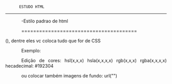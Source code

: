           ESTUDO HTML
-------------------------------------
-Estilo padrao de html

=======================================
<DOCTYPE html>
<html lang = "pt-br">
    <head>
        <meta charset = "UTF-8">
        <meta name="viewport" content="width-device-width; initial-scale=1.0">
    </head>
<body>



</body>
</html>
()<style> : usada por conta do css para alterar o visual do site(posto entre o head) 
()font-family : altera do tipo do texto ou fonte
()font-size : altera o tamanho do texto
()color : altera a cor do texto
()text-shadow (deslocamento lateral) [tamanho em pixel] (deslocamento vertical)[tamanho em pixel] (espalhamento da sombra)[tamanho em pixel] [cor] : coloca uma sombra na escrita
=========================
<div> divisoria para facilitar a edicao no css
<hgroup> agrupa textos
<img src =""> inserir imagem
<header> cabecalho (outra div)

==============
<br> - quebra de linha
&nbsp - espaco sem quebra
<p> texto ou paragrafo
<wbr/> quebra de palavra
&shy; soft hyphen

===================
    SIMBOLOS

&lt; <
&gt; >
&le; <=
&ge; >=

-----------

&pound;
&yen;
&euro;

-------------

&copy;
&reg;
&trade;

---------

&permil; /1000
&sum;
&infin;
&times;
&plusmn;
&oplus;
&radic;
&ne;

------------

&delta; &Delta;
&lambda;
&omega;
&phi;

-----------

&larr;
&rarr; &Rarr;
&uarr;
&darr;
&harr;

----------

&spades;
&clubs;
&hearts;
&diams;


formatações:

<pre> todos os espaços e enters serão considerados
<code> codigo - formata como em fonte de codigo
<sub> subescrito - escreve embaixo
<sup> supreescrito -  como se fosse elevado 
<b> bold - coloca em negrito as palavras
<i> italico - coloca em italico as palavras
<em> enfase - parecido com o italico
<u> underline - sublinha
<del> risca - risca a palavra por cima
<span> usada para formatar pequenos trechos de texto, podendo assim fazer <span style = "text-decoration: underline;"> ou overline, line-through e o none
<span style = "font-weight: normal;"> ou bold, bolder ou colocar um valor entre 100-900
Ter edições em separações de titulos, h1, como por exemplo:
<h2 style = "text-align: center;"> ou left ou right
<p style = "text-align: justify; text indent: 50px;> - coloca o paragrafo direito


Para faazer isso de mandeira global, basta colocar em "head" o <style></style>, dentre eles vc coloca tudo que for de CSS

Exemplo: 
    <style>
            p{
                text-align: justify;
                text-indent: 50px;
            }
        </style>

Edição de cores:
hsl(x,x,x)
hsla(x,x,x,x)
rgb(x,x,x)
rgba(x,x,x,x)
hecadecimal: #192304

ou colocar também imagens de fundo:
url("")

